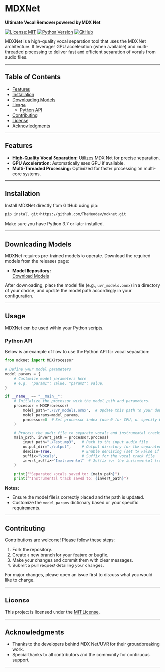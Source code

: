 # MDXNet  
**Ultimate Vocal Remover powered by MDX Net**

[![License: MIT](https://img.shields.io/badge/License-MIT-blue.svg)](LICENSE)
[![Python Version](https://img.shields.io/badge/python-3.7%2B-blue.svg)](https://python.org)
[![GitHub](https://img.shields.io/badge/GitHub-TheNeodev%2Fmdxnet-blue.svg)](https://github.com/TheNeodev/mdxnet)

MDXNet is a high-quality vocal separation tool that uses the MDX Net architecture. It leverages GPU acceleration (when available) and multi-threaded processing to deliver fast and efficient separation of vocals from audio files.

---

## Table of Contents

- [Features](#features)
- [Installation](#installation)
- [Downloading Models](#downloading-models)
- [Usage](#usage)
  - [Python API](#python-api)
- [Contributing](#contributing)
- [License](#license)
- [Acknowledgments](#acknowledgments)

---

## Features

- **High-Quality Vocal Separation:** Utilizes MDX Net for precise separation.
- **GPU Acceleration:** Automatically uses GPU if available.
- **Multi-Threaded Processing:** Optimized for faster processing on multi-core systems.

---

## Installation

Install MDXNet directly from GitHub using pip:

```sh
pip install git+https://github.com/TheNeodev/mdxnet.git
```

Make sure you have Python 3.7 or later installed.

---

## Downloading Models

MDXNet requires pre-trained models to operate. Download the required models from the releases page:

- **Model Repository:**  
  [Download Models](https://github.com/TRvlvr/model_repo/releases/download/all_public_uvr_models/)

After downloading, place the model file (e.g., `uvr_models.onnx`) in a directory of your choice, and update the model path accordingly in your configuration.

---

## Usage

MDXNet can be used within your Python scripts.


### Python API

Below is an example of how to use the Python API for vocal separation:

```python
from mdxnet import MDXProcessor

# Define your model parameters
model_params = {
    # Customize model parameters here
    # e.g., "param1": value, "param2": value,
}

if __name__ == "__main__":
    # Initialize the processor with the model path and parameters.
    processor = MDXProcessor(
        model_path="./uvr_models.onnx",  # Update this path to your downloaded model
        model_params=model_params,
        processor=0  # Set processor index (use 0 for CPU, or specify GPU device index)
    )

    # Process the audio file to separate vocals and instrumental tracks.
    main_path, invert_path = processor.process(
        input_path="./Test.mp3",   # Path to the input audio file
        output_dir="./output",     # Output directory for the separated tracks
        denoise=True,              # Enable denoising (set to False if not needed)
        suffix="Vocals",           # Suffix for the vocal track file
        invert_suffix="Instrumental"  # Suffix for the instrumental track file
    )

    print(f"Separated vocals saved to: {main_path}")
    print(f"Instrumental track saved to: {invert_path}")
```

**Notes:**
- Ensure the model file is correctly placed and the path is updated.
- Customize the `model_params` dictionary based on your specific requirements.

---

## Contributing

Contributions are welcome! Please follow these steps:

1. Fork the repository.
2. Create a new branch for your feature or bugfix.
3. Make your changes and commit them with clear messages.
4. Submit a pull request detailing your changes.

For major changes, please open an issue first to discuss what you would like to change.

---

## License

This project is licensed under the [MIT License](LICENSE).

---

## Acknowledgments

- Thanks to the developers behind MDX Net/UVR for their groundbreaking work.
- Special thanks to all contributors and the community for continuous support.

---

